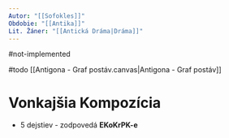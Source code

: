 ```yaml
---
Autor: "[[Sofokles]]"
Obdobie: "[[Antika]]"
Lit. Žáner: "[[Antická Dráma|Dráma]]"
---
```

#not-implemented

#todo [[Antigona - Graf postáv.canvas|Antigona - Graf postáv]]

# Vonkajšia Kompozícia
- 5 dejstiev - zodpovedá **EKoKrPK-e**
